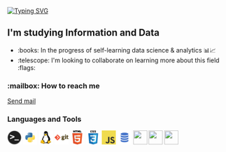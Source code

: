[![Typing SVG](https://readme-typing-svg.demolab.com/?lines=Hello+there+it's+Gio)](https://git.io/typing-svg)  

 <h2> I'm studying Information and Data </h2>

 <ul>
   <li>:books: In the progress of self-learning data science & analytics 📊📈 </li>
   <li>:telescope: I'm looking to collaborate on learning more about this field :flags:</li>
 </ul>
 
 <h3>:mailbox: How to reach me </h3>
 <p>
 <a href="mailto:shengeliageo@gmail.com">Send mail</a>
 </p>
<h3> Languages and Tools </h3>
<p>
<a href="https://github.com/giorgishengelia"><img height="32" width="32" src="https://raw.githubusercontent.com/github/explore/d92924b1d925bb134e308bd29c9de6c302ed3beb/topics/terminal/terminal.png" style="max-width: 100%;"></a>
  <a href="https://github.com/giorgishengelia"><img height="32" width="32" src="https://raw.githubusercontent.com/github/explore/80688e429a7d4ef2fca1e82350fe8e3517d3494d/topics/python/python.png" style="max-width: 100%;"></a>
  <a href="https://github.com/giorgishengelia"><img height="32" width="32" src="https://raw.githubusercontent.com/github/explore/80688e429a7d4ef2fca1e82350fe8e3517d3494d/topics/linux/linux.png" style="max-width: 100%;"></a>
  <a href="https://github.com/giorgishengelia"><img height="32" width="32" src="https://raw.githubusercontent.com/github/explore/80688e429a7d4ef2fca1e82350fe8e3517d3494d/topics/git/git.png" style="max-width: 100%;"></a>
  <a href="https://github.com/giorgishengelia"><img height="32" width="32" src="https://raw.githubusercontent.com/github/explore/80688e429a7d4ef2fca1e82350fe8e3517d3494d/topics/html/html.png" style="max-width: 100%;"></a>
  <a href="https://github.com/giorgishengelia"><img height="32" width="32" src="https://raw.githubusercontent.com/github/explore/80688e429a7d4ef2fca1e82350fe8e3517d3494d/topics/css/css.png" style="max-width: 100%;"></a>
  <a href="https://github.com/giorgishengelia"><img height="32" width="32" src="https://raw.githubusercontent.com/github/explore/80688e429a7d4ef2fca1e82350fe8e3517d3494d/topics/javascript/javascript.png" style="max-width: 100%;"></a>
  <a href="https://github.com/giorgishengelia"><img height="32" width="32" src="https://raw.githubusercontent.com/github/explore/80688e429a7d4ef2fca1e82350fe8e3517d3494d/topics/sql/sql.png" style="max-width: 100%;"></a>
 <a href="https://github.com/giorgishengelia"><img height="32" width="32" src="https://avatars.githubusercontent.com/u/6233056?s=200&v=4" style="max-width: 100%;"></a>
 <a href="https://github.com/giorgishengelia"><img height="32" width="32" src="https://camo.githubusercontent.com/9f1816fe8f44878d77803324ce8e3e1c4d2afc4e3f167b237e93848d3597d4fc/68747470733a2f2f75706c6f61642e77696b696d656469612e6f72672f77696b6970656469612f636f6d6d6f6e732f7468756d622f392f39612f56697375616c5f53747564696f5f436f64655f312e33355f69636f6e2e7376672f3130323470782d56697375616c5f53747564696f5f436f64655f312e33355f69636f6e2e7376672e706e67" data-canonical-src="https://upload.wikimedia.org/wikipedia/commons/thumb/9/9a/Visual_Studio_Code_1.35_icon.svg/1024px-Visual_Studio_Code_1.35_icon.svg.png" style="max-width: 100%;"></a>
 <a href="https://github.com/giorgishengelia"><img height="32" width="32" src="https://avatars.githubusercontent.com/u/651467?s=200&v=4" style="max-width: 100%;"></a>
 
 </p>
